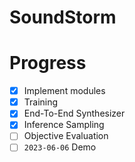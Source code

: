 # SoundStorm

# Progress
- [x] Implement modules
- [x] Training
- [x] End-To-End Synthesizer
- [x] Inference Sampling
- [ ] Objective Evaluation
- [ ] `2023-06-06` Demo
